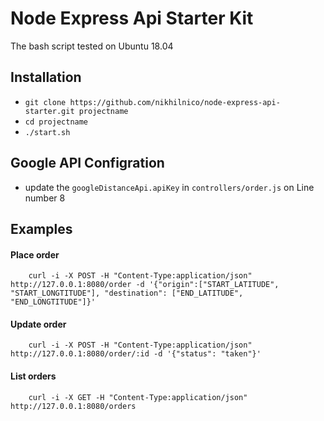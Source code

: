 # Node Express Api Starter Kit

The bash script tested on Ubuntu 18.04


## Installation ##

* `git clone https://github.com/nikhilnico/node-express-api-starter.git projectname`
* `cd projectname`
* `./start.sh`

## Google API Configration ##
* update the `googleDistanceApi.apiKey` in `controllers/order.js` on Line number 8

## Examples ##

#### Place order
```
	curl -i -X POST -H "Content-Type:application/json" http://127.0.0.1:8080/order -d '{"origin":["START_LATITUDE", "START_LONGTITUDE"], "destination": ["END_LATITUDE", "END_LONGTITUDE"]}'
```
	
#### Update order
```
	curl -i -X POST -H "Content-Type:application/json" http://127.0.0.1:8080/order/:id -d '{"status": "taken"}'
```

#### List orders
```
	curl -i -X GET -H "Content-Type:application/json" http://127.0.0.1:8080/orders
